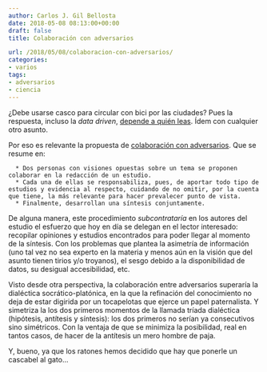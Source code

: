 ```yaml
---
author: Carlos J. Gil Bellosta
date: 2018-05-08 08:13:00+00:00
draft: false
title: Colaboración con adversarios

url: /2018/05/08/colaboracion-con-adversarios/
categories:
- varios
tags:
- adversarios
- ciencia
---
```


¿Debe usarse casco para circular con bici por las ciudades? Pues la respuesta, incluso la _data driven_, [depende a quién leas](https://www.datanalytics.com/2013/04/29/el-casco-y-las-bicis-no-porque-no/). Ídem con cualquier otro asunto.

Por eso es relevante la propuesta de [colaboración con adversarios](http://slatestarcodex.com/2018/04/26/call-for-adversarial-collaborations/). Que se resume en:




	  * Dos personas con visiones opuestas sobre un tema se proponen colaborar en la redacción de un estudio.
	  * Cada una de ellas se responsabiliza, pues, de aportar todo tipo de estudios y evidencia al respecto, cuidando de no omitir, por la cuenta que tiene, la más relevante para hacer prevalecer punto de vista.
	  * Finalmente, desarrollan una síntesis conjuntamente.


De alguna manera, este procedimiento _subcontrataría_ en los autores del estudio el esfuerzo que hoy en día se delegan en el lector interesado: recopilar opiniones y estudios encontrados para poder llegar al momento de la síntesis. Con los problemas que plantea la asimetría de información (uno tal vez no sea experto en la materia y menos aún en la visión que del asunto tienen tirios y/o troyanos), el sesgo debido a la disponibilidad de datos, su desigual accesibilidad, etc.

Visto desde otra perspectiva, la colaboración entre adversarios superaría la dialéctica socrático-platónica, en la que la refinación del conocimiento no deja de estar digirida por un tocapelotas que ejerce un papel paternalista. Y simetriza la los dos primeros momentos de la llamada tríada dialéctica (hipótesis, antítesis y síntesis): los dos primeros no serían ya consecutivos sino simétricos. Con la ventaja de que se minimiza la posibilidad, real en tantos casos, de hacer de la antítesis un mero hombre de paja.

Y, bueno, ya que los ratones hemos decidido que hay que ponerle un cascabel al gato...
